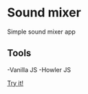 # Sound mixer

Simple sound mixer app

## Tools
-Vanilla JS
-Howler JS

[Try it!](https://sunteago.github.io/sound-mixer-app/)
